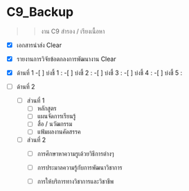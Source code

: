 # C9_Backup
>> งาน C9 สำรอง / เรียงเนื้อหา 

  -[x]  เอกสารนำส่ง Clear
  -[x]  รายงานการวิจัยข้อตกลงการพัฒนางาน Clear
 
  -[x] ด้านที่ 1 
        -[ ]  บ่งชี้ 1 :
        -[ ]  บ่งชี้ 2 :
        -[ ]  บ่งชี้ 3 :
        -[ ]  บ่งชี้ 4 :
        -[ ]  บ่งชี้ 5 :
        
  -[ ]  ด้านที่ 2
        -[ ]  ส่วนที่ 1
              -[ ]  หลักสูตร
              -[ ]  แผนจัดการเรียนรู้
              -[ ]  สื่อ / นวัฒกรรม
              -[ ]  แฟ้มผลงานคัดสรรค
             
        -[ ]  ส่วนที่ 2
              -[ ]  การศึกษาหาความรูเด้วยวิธีการต่างๆ
              -[ ]  การประมาลความรู้กับการพัฒนาวิชาการ
              -[ ]  การให้บริการทางวิชาการและวิชาชีพ
              
